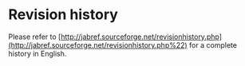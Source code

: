 Revision history
================

Please refer to [http://jabref.sourceforge.net/revisionhistory.php](http://jabref.sourceforge.net/revisionhistory.php%22) for a complete history in English.
